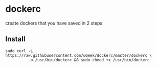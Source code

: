 # dockerc
create dockers that you have saved in 2 steps

## Install

```
sudo curl -L https://raw.githubusercontent.com/uGeek/dockerc/master/dockerc \
          -o /usr/bin/dockerc && sudo chmod +x /usr/bin/dockerc
```
